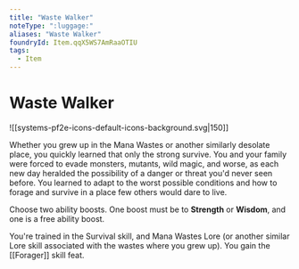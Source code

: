 ```yaml
---
title: "Waste Walker"
noteType: ":luggage:"
aliases: "Waste Walker"
foundryId: Item.qqX5WS7AmRaaOTIU
tags:
  - Item
---
```


# Waste Walker
![[systems-pf2e-icons-default-icons-background.svg|150]]

Whether you grew up in the Mana Wastes or another similarly desolate place, you quickly learned that only the strong survive. You and your family were forced to evade monsters, mutants, wild magic, and worse, as each new day heralded the possibility of a danger or threat you'd never seen before. You learned to adapt to the worst possible conditions and how to forage and survive in a place few others would dare to live.

Choose two ability boosts. One boost must be to **Strength** or **Wisdom**, and one is a free ability boost.

You're trained in the Survival skill, and Mana Wastes Lore (or another similar Lore skill associated with the wastes where you grew up). You gain the [[Forager]] skill feat.
